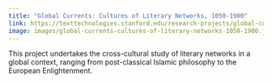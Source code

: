 ```yaml
---
title: "Global Currents: Cultures of Literary Networks, 1050-1900"
link: https://texttechnologies.stanford.edu/research-projects/global-currents-cultures-literary-networks-1050-1900
image: images/global-currents-cultures-of-literary-networks-1050-1900.jpeg
---
```

This project undertakes the cross-cultural study of literary networks in a global context, ranging from post-classical Islamic philosophy to the European Enlightenment.
